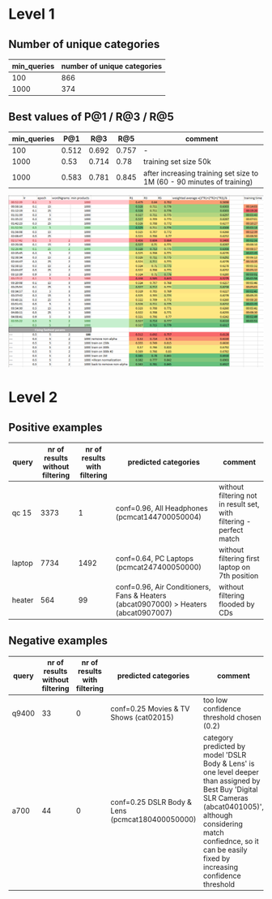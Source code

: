 # Level 1
## Number of unique categories
min_queries | number of unique categories
---  | ---
100  | 866
1000 | 374
## Best values of P@1 / R@3 / R@5
min_queries | P@1 | R@3 | R@5 | comment
----------- | --- | --- | --- | ---
100         |0.512|0.692|0.757| -
1000        |0.53 |0.714|0.78| training set size 50k
1000        |0.583|0.781|0.845| after increasing training set size to 1M (60 - 90 minutes of training)

![alt text](training-variants.png)

# Level 2

## Positive examples
query           | nr of results without filtering | nr of results with filtering | predicted categories | comment
 ---            | ---                             |           ---                |     --- | ---
 qc 15          |          3373                   |           1                  | conf=0.96, All Headphones (pcmcat144700050004) | without filtering not in result set, with filtering - perfect match
 laptop         |         7734                    |         1492                 | conf=0.64, PC Laptops (pcmcat247400050000) | without filtering first laptop on 7th position
 heater         |         564                     |         99                   | conf=0.96, Air Conditioners, Fans & Heaters (abcat0907000) > Heaters (abcat0907007) | without filtering flooded by CDs

## Negative examples
query           | nr of results without filtering | nr of results with filtering | predicted categories | comment
 ---            | ---                             |           ---                |     --- | ---
 q9400          |          33                     |           0                  | conf=0.25 Movies & TV Shows (cat02015) | too low confidence threshold chosen (0.2)
 a700           |          44                     |           0                  | conf=0.25 DSLR Body & Lens (pcmcat180400050000)    | category predicted by model 'DSLR Body & Lens' is one level deeper than assigned by Best Buy 'Digital SLR Cameras (abcat0401005)', although considering match confiednce, so it can be easily fixed by increasing confidence threshold
 
 
